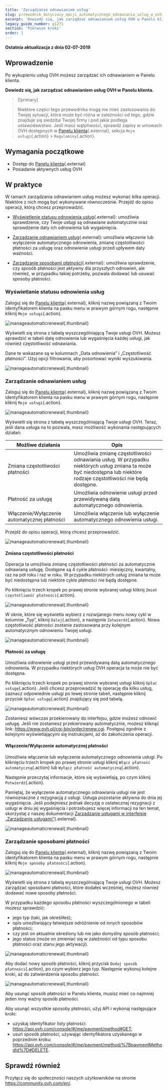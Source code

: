 ```yaml
---
title: 'Zarządzanie odnawianiem usług'
slug: przewodnik_dotyczacy_opcji_automatycznego_odnawiania_uslug_w_ovh
excerpt: 'Dowiedz się, jak zarządzać odnawianiem usług OVH w Panelu klienta'
legacy_guide_number: g1271
section: 'Pierwsze kroki'
order: 1
---
```


**Ostatnia aktualizacja z dnia 02-07-2019**

## Wprowadzenie

Po wykupieniu usług OVH możesz zarządzać ich odnawianiem w Panelu klienta. 


**Dowiedz się, jak zarządzać odnawianiem usług OVH w Panelu klienta.**

> [!primary]
>
> Niektóre części tego przewodnika mogą nie mieć zastosowania do Twojej sytuacji, która może być różna w zależności od tego, gdzie znajduje się siedziba Twojej firmy i pod jakie podlega ustawodawstwo. Jeśli masz wątpliwości, sprawdź zapisy w umowach OVH dostępnych w [Panelu klienta](https://www.ovh.com/auth/?action=gotomanager){.external}, sekcja `Moje usługi`{.action} > `Regulaminy`{.action}.
>

## Wymagania początkowe

- Dostęp do [Panelu klienta](https://www.ovh.com/auth/?action=gotomanager){.external}
- Posiadanie aktywnych usług OVH

## W praktyce

W ramach zarządzania odnawianiem usług możesz wykonać kilka operacji. Niektóre z nich mogą być wykonywane równocześnie. Przejdź do opisu operacji, którą chcesz przeprowadzić. 

- [Wyświetlenie statusu odnowienia usług](https://docs.ovh.com/pl/billing/przewodnik_dotyczacy_opcji_automatycznego_odnawiania_uslug_w_ovh/#wyswietlanie-statusu-odnowienia-uslug){.external}: umożliwia sprawdzenie, czy Twoje usługi są odnawiane automatycznie oraz sprawdzenie daty ich odnowienia lub wygaśnięcia.

- [Zarządzanie odnawianiem usług](https://docs.ovh.com/pl/billing/przewodnik_dotyczacy_opcji_automatycznego_odnawiania_uslug_w_ovh/#zarzadzanie-odnawianiem-uslug){.external}: umożliwia włączenie lub wyłączenie automatycznego odnowienia, zmianę częstotliwości płatności za usługę oraz odnowienie usługi przed upływem daty ważności.

- [Zarządzanie sposobami płatności](https://docs.ovh.com/pl/billing/przewodnik_dotyczacy_opcji_automatycznego_odnawiania_uslug_w_ovh/#zarzadzanie-sposobami-platnosci){.external}: umożliwia sprawdzenie, czy sposób płatności jest aktywny dla przyszłych odnowień, ale również, w przypadku takiej potrzeby, pozwala dodawać lub usuwać sposoby płatności.

### Wyświetlanie statusu odnowienia usług 

Zaloguj się do [Panelu klienta](https://www.ovh.com/auth/?action=gotomanager){.external}, kliknij nazwę powiązaną z Twoim identyfikatorem klienta na pasku menu w prawym górnym rogu, następnie kliknij `Moje usługi`{.action}.

![manageautomaticrenewal](images/manage-automatic-renewal-step1.png){.thumbnail}

Wyświetli się strona z tabelą wyszczególniającą Twoje usługi OVH. Możesz sprawdzić w tabeli datę odnowienia lub wygaśnięcia każdej usługi, jak również częstotliwość odnawiania.

Dane te wskazane są w kolumnach „Data odnowienia” i „Częstotliwość płatności”. Użyj opcji filtrowania, aby posortować wyniki wyszukiwania.

![manageautomaticrenewal](images/manage-automatic-renewal-step2.png){.thumbnail}

### Zarządzanie odnawianiem usług

Zaloguj się do [Panelu klienta](https://www.ovh.com/auth/?action=gotomanager){.external}, kliknij nazwę powiązaną z Twoim identyfikatorem klienta na pasku menu w prawym górnym rogu, następnie kliknij `Moje usługi`{.action}.

![manageautomaticrenewal](images/manage-automatic-renewal-step1.png){.thumbnail}

Wyświetli się strona z tabelą wyszczególniającą Twoje usługi OVH. Teraz, jeśli dana usługa na to pozwala, masz możliwość wykonania następujących działań:

|Możliwe działania|Opis |
|---|---|
|Zmiana częstotliwości płatności|Umożliwia zmianę częstotliwości odnawiania usług. W przypadku niektórych usług zmiana ta może być niedostępna lub niektóre rodzaje częstotliwości nie będą dostępne.|
|Płatność za usługę|Umożliwia odnowienie usługi przed przewidywaną datą automatycznego odnowienia.|
|Włączenie/Wyłączenie automatycznej płatności|Umożliwia włączenie lub wyłączenie automatycznego odnowienia usługi.|

Przejdź do opisu operacji, którą chcesz przeprowadzić.

![manageautomaticrenewal](images/manage-automatic-renewal-step3.png){.thumbnail}

#### Zmiana częstotliwości płatności

Operacja ta umożliwia zmianę częstotliwości płatności za automatycznie odnawianą usługę. Dostępne są 4 cykle płatności: miesięczny, kwartalny, raz na pół roku i raz w roku. W przypadku niektórych usług zmiana ta może być niedostępna lub niektóre cykle płatności nie będą dostępne.

Po kliknięciu trzech kropek po prawej stronie wybranej usługi kliknij `Zmień częstotliwość płatności`{.action}.

![manageautomaticrenewal](images/manage-automatic-renewal-step4.png){.thumbnail} 

W oknie, które się wyświetla wybierz z rozwijanego menu nowy cykl w kolumnie „Typ”, kliknij `Dalej`{.action}, a następnie `Zatwierdź`{.action}. Nowa częstotliwość płatności zostanie zastosowana przy kolejnym automatycznym odnowieniu Twojej usługi.

![manageautomaticrenewal](images/manage-automatic-renewal-step5.png){.thumbnail} 

#### Płatność za usługę

Umożliwia odnowienie usługi przed przewidywaną datą automatycznego odnowienia. W przypadku niektórych usług OVH operacja ta może nie być dostępna.

Po kliknięciu trzech kropek po prawej stronie wybranej usługi kliknij `Opłać usługę`{.action}. Jeśli chcesz przeprowadzić tę operację dla kilku usług, zaznacz odpowiednie usługi po lewej stronie tabeli, następnie kliknij przycisk `Opłać usługę`{.action} znajdujący się pod tabelą.

![manageautomaticrenewal](images/manage-automatic-renewal-step6.png){.thumbnail} 

Zostaniesz wówczas przekierowany do interfejsu, gdzie możesz odnowić usługę. Jeśli nie zostaniesz przekierowany automatycznie, możesz kliknąć link: <https://www.ovh.pl/cgi-bin/order/renew.cgi>. Postępuj zgodnie z kolejnymi wyświetlającymi się instrukcjami, aż do zakończenia operacji. 

#### Włączenie/Wyłączenie automatycznej płatności

Umożliwia włączenie lub wyłączenie automatycznego odnowienia usługi. Po kliknięciu trzech kropek po prawej stronie usługi kliknij `Włącz płatność automatyczną`{.action} lub `Wyłącz płatność automatyczną`{.action}. 

Następnie przeczytaj informacje, które się wyświetlają, po czym kliknij `Potwierdź`{.action}.

Pamiętaj, że wyłączenie automatycznego odnawiania usługi nie jest równoznaczne z rezygnacją z usługi. Usługa pozostanie aktywna do dnia jej wygaśnięcia. Jeśli podejmiesz jednak decyzję o ostatecznej rezygnacji z usługi w dniu jej wygaśnięcia i potrzebujesz więcej informacji na ten temat, skorzystaj z naszej dokumentacji [Zarządzanie usługami w interfejsie „Zarządzanie usługami”](https://docs.ovh.com/pl/billing/zarzadzanie-uslugami-ovh/){.external}. 

![manageautomaticrenewal](images/manage-automatic-renewal-step7.png){.thumbnail} 

### Zarządzanie sposobami płatności

Zaloguj się do [Panelu klienta](https://www.ovh.com/auth/?action=gotomanager){.external}, kliknij nazwę powiązaną z Twoim identyfikatorem klienta na pasku menu w prawym górnym rogu, następnie kliknij `Moje sposoby płatności`{.action}.

![manageautomaticrenewal](images/manage-automatic-renewal-step8.png){.thumbnail}

Wyświetli się strona z tabelą wyszczególniającą Twoje usługi OVH. Możesz zarządzać sposobami płatności, które dodałeś wcześniej, możesz również dodawać nowe sposoby płatności.

W przypadku każdego sposobu płatności wyszczególnionego w tabeli możesz sprawdzić:

- jego typ (taki, jak określiłeś);
- opis umożliwiający łatwiejsze odróżnienie od innych sposobów płatności;
- czy jest on aktualnie określony lub nie jako domyślny sposób płatności;
- jego status (może on zmieniać się w zależności od typu sposobu płatności oraz stanu jego aktywacji).

![manageautomaticrenewal](images/manage-automatic-renewal-step9.png){.thumbnail}

Aby dodać nowy sposób płatności, kliknij przycisk `Dodaj sposób płatności`{.action}, po czym wybierz jego typ. Następnie wykonuj kolejne kroki, aż do zatwierdzenia sposobu płatności.

![manageautomaticrenewal](images/manage-automatic-renewal-step10.png){.thumbnail}

Aby usunąć sposób płatności w Panelu klienta, musisz mieć co najmniej jeden inny ważny sposób płatności.

Aby usunąć wszystkie sposoby płatności, użyj API i wykonaj następujące kroki:
- uzyskaj identyfikator listy płatności: <https://api.ovh.com/console/#/me/payment/method#GET>;
- usuń sposób płatności, używając identyfikatora uzyskanego w poprzednim kroku: <https://api.ovh.com/console/#/me/payment/method/%7BpaymentMethodId%7D#DELETE>.

## Sprawdź również

Przyłącz się do społeczności naszych użytkowników na stronie <https://community.ovh.com/en/>.